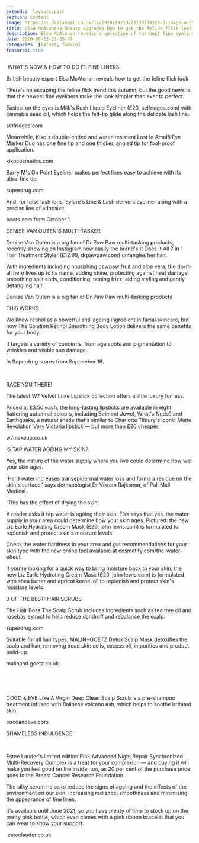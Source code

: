```yaml
---
extends: _layouts.post
section: content
image: https://i.dailymail.co.uk/1s/2020/09/13/23/33138128-0-image-a-35_1600036285468.jpg 
title: Elsa McAlonans Beauty Upgrades How to get the feline flick look 
description: Elsa McAlonan reveals a selection of the best fine eyeliners to achieve the feline flick, which is on-trend this autumn. They make the look simpler than ever to perfect. 
date: 2020-09-13-23-35-49 
categories: [latest, female] 
featured: true 
--- 
```

 WHAT'S NOW & HOW TO DO IT: FINE LINERS

British beauty expert Elsa McAlonan reveals how to get the feline flick look

There's no escaping the feline flick trend this autumn, but the good news is that the newest fine eyeliners make the look simpler than ever to perfect.



Easiest on the eyes is Milk's Kush Liquid Eyeliner (£20, selfridges.com) with cannabis seed oil, which helps the felt-tip glide along the delicate lash line.

selfridges.com 

Meanwhile, Kiko's double-ended and water-resistant Lost In Amalfi Eye Marker Duo has one fine tip and one thicker, angled tip for fool-proof application. 

kikocosmetics.com

Barry M's On Point Eyeliner makes perfect lines easy to achieve with its ultra-fine tip. 

superdrug.com

And, for false lash fans, Eylure's Line & Lash delivers eyeliner along with a precise line of adhesive. 

boots.com from October 1

DENISE VAN OUTEN'S MULTI-TASKER

Denise Van Outen is a big fan of Dr Paw Paw multi-tasking products, recently showing on Instagram how easily the brand's It Does It All 7 in 1 Hair Treatment Styler (£12.99, drpawpaw.com) untangles her hair.

With ingredients including nourishing pawpaw fruit and aloe vera, the do-it-all hero lives up to its name, adding shine, protecting against heat damage, smoothing split ends, conditioning, taming frizz, aiding styling and gently detangling hair.

Denise Van Outen is a big fan of Dr Paw Paw multi-tasking products

THIS WORKS 

We know retinol as a powerful anti-ageing ingredient in facial skincare, but now The Solution Retinol Smoothing Body Lotion delivers the same benefits for your body. 

It targets a variety of concerns, from age spots and pigmentation to wrinkles and visible sun damage. 

In Superdrug stores from September 16.

 



RACE YOU THERE! 

The latest W7 Velvet Luxe Lipstick collection offers a little luxury for less. 

Priced at £3.50 each, the long-lasting lipsticks are available in eight flattering autumnal colours, including Belmont Jewel, What's Nude? and Earthquake, a natural shade that's similar to Charlotte Tilbury's iconic Matte Revolution Very Victoria lipstick — but more than £20 cheaper. 

w7makeup.co.uk

IS TAP WATER AGEING MY SKIN? 

Yes, the nature of the water supply where you live could determine how well your skin ages.

'Hard water increases transepidermal water loss and forms a residue on the skin's surface,' says dermatologist Dr Vikram Rajkomar, of Pall Mall Medical. 

'This has the effect of drying the skin.'

A reader asks if tap water is ageing their skin. Elsa says that yes, the water supply in your area could determine how your skin ages. Pictured: the new Liz Earle Hydrating Cream Mask (£20, john lewis.com) is formulated to replenish and protect skin's moisture levels.

Check the water hardness in your area and get recommendations for your skin type with the new online tool available at cosmetify.com/the-water-effect.

If you're looking for a quick way to bring moisture back to your skin, the new Liz Earle Hydrating Cream Mask (£20, john lewis.com) is formulated with shea butter and apricot kernel oil to replenish and protect skin's moisture levels.

3 OF THE BEST: HAIR SCRUBS

The Hair Boss The Scalp Scrub includes ingredients such as tea tree oil and rosebay extract to help reduce dandruff and rebalance the scalp.

superdrug.com

Suitable for all hair types, MALIN+GOETZ Detox Scalp Mask detoxifies the scalp and hair, removing dead skin cells, excess oil, impurities and product build-up. 

malinand goetz.co.uk

 

 

COCO & EVE Like A Virgin Deep Clean Scalp Scrub is a pre-shampoo treatment infused with Balinese volcano ash, which helps to soothe irritated skin. 

cocoandeve.com

SHAMELESS INDULGENCE

 

Estee Lauder's limited edition Pink Advanced Night Repair Synchronized Multi-Recovery Complex is a treat for your complexion — and buying it will make you feel good on the inside, too, as 20 per cent of the purchase price goes to the Breast Cancer Research Foundation.

The silky serum helps to reduce the signs of ageing and the effects of the environment on our skin, increasing radiance, smoothness and minimising the appearance of fine lines. 

It's available until June 2021, so you have plenty of time to stock up on the pretty pink bottle, which even comes with a pink ribbon bracelet that you can wear to show your support.

 esteelauder.co.uk

